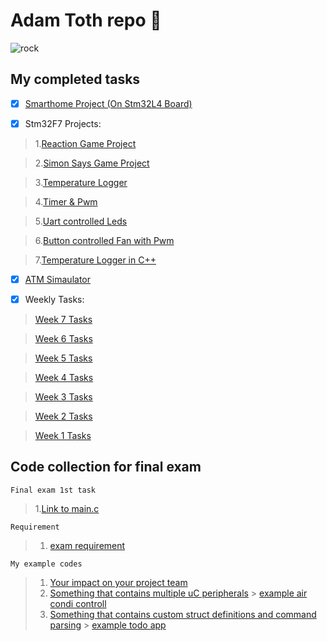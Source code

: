 # Adam Toth repo :metal: 
![rock](https://user-images.githubusercontent.com/31788996/35782522-60694cd4-09f9-11e8-844b-373eb019a91a.png)
## My completed tasks
- [x] [Smarthome Project (On Stm32L4 Board)](https://github.com/greenfox-academy/huli-smarthome-device-static-fuchsit)

- [x] Stm32F7 Projects:
>1.[Reaction Game Project](https://github.com/greenfox-academy/tothadam000/tree/master/tothadam000/greenfox/STM32Cube_FW_F7_V1.8.0/Projects/STM32746G-Discovery/GreenFox/reaction_game)

>2.[Simon Says Game Project](https://github.com/greenfox-academy/tothadam000/tree/master/tothadam000/greenfox/STM32Cube_FW_F7_V1.8.0/Projects/STM32746G-Discovery/GreenFox/simon_says)

>3.[Temperature Logger](https://github.com/greenfox-academy/tothadam000/tree/master/tothadam000/greenfox/STM32Cube_FW_F7_V1.8.0/Projects/STM32746G-Discovery/GreenFox/i2c)

>4.[Timer & Pwm](https://github.com/greenfox-academy/tothadam000/tree/master/tothadam000/greenfox/STM32Cube_FW_F7_V1.8.0/Projects/STM32746G-Discovery/GreenFox/timer_pwmt)

>5.[Uart controlled Leds](https://github.com/greenfox-academy/tothadam000/blob/master/tothadam000/greenfox/STM32Cube_FW_F7_V1.8.0/Projects/STM32746G-Discovery/GreenFox/MyuartLed2)

>6.[Button controlled Fan with Pwm](https://github.com/greenfox-academy/tothadam000/blob/master/tothadam000/greenfox/STM32Cube_FW_F7_V1.8.0/Projects/STM32746G-Discovery/GreenFox/interrupts/Src/main.c)

>7.[Temperature Logger in C++](https://github.com/greenfox-academy/tothadam000/tree/master/tothadam000/greenfox/week-07/day-04)

- [x] [ATM Simaulator](https://github.com/greenfox-academy/tothadam000/tree/master/tothadam000/greenfox/week-07/day-03/ATM_simulator)

- [x] Weekly Tasks:

> [Week 7 Tasks](https://github.com/greenfox-academy/tothadam000/tree/master/tothadam000/greenfox/week-07)

> [Week 6 Tasks](https://github.com/greenfox-academy/tothadam000/tree/master/tothadam000/greenfox/week-06)

> [Week 5 Tasks](https://github.com/greenfox-academy/tothadam000/tree/master/tothadam000/greenfox/week-05)

> [Week 4 Tasks](https://github.com/greenfox-academy/tothadam000/tree/master/tothadam000/greenfox/week-04)

> [Week 3 Tasks](https://github.com/greenfox-academy/tothadam000/tree/master/tothadam000/greenfox/week-03)

> [Week 2 Tasks](https://github.com/greenfox-academy/tothadam000/tree/master/tothadam000/greenfox/week-02)

> [Week 1 Tasks](https://github.com/greenfox-academy/tothadam000/tree/master/tothadam000/greenfox/week-01)

## Code collection for final exam

```
Final exam 1st task
```
>1.[Link to main.c](https://github.com/greenfox-academy/tothadam000/blob/master/tothadam000/greenfox/FinalExam/FinalExam/main.c)
```
Requirement
```
>1. [exam requirement](https://github.com/greenfox-academy/definitions/blob/master/requirement/final-hardware.md)

```
My example codes
```
>1. [Your impact on your project team](https://github.com/greenfox-academy/huli-smarthome-device-static-fuchsit)
>2. [Something that contains multiple uC peripherals](https://github.com/greenfox-academy/tothadam000/blob/75df213d986c87ef33a2cbef158a58632aaf97b8/tothadam000/greenfox/STM32Cube_FW_F7_V1.8.0/Projects/STM32746G-Discovery/GreenFox/reaction_game/Src/main.c)
        > [example air condi controll](https://github.com/greenfox-academy/huli-smarthome-device-static-fuchsit/tree/dev-marsaltamas/common/fan_control)
>3. [Something that contains custom struct definitions and command parsing](https://github.com/greenfox-academy/huli-smarthome-device-static-fuchsit/blob/development/common/rgb_led_color/Src/rgb_led_color.c)
       > [example todo app](https://github.com/greenfox-academy/tothadam000/blob/master/tothadam000/greenfox/week-04/day04/TODO_app/main.c)

